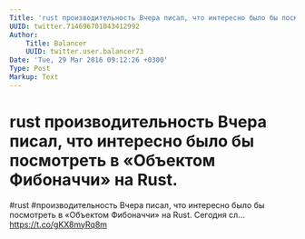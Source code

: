 ```yaml
---
Title: 'rust производительность Вчера писал, что интересно было бы посмотреть в «Объектом Фибоначчи» на Rust.'
UUID: twitter.714696701043412992
Author:
    Title: Balancer
    UUID: twitter.user.balancer73
Date: 'Tue, 29 Mar 2016 09:12:26 +0300'
Type: Post
Markup: Text
---
```


# rust производительность Вчера писал, что интересно было бы посмотреть в «Объектом Фибоначчи» на Rust.

#rust #производительность Вчера писал, что интересно было бы
посмотреть в «Объектом Фибоначчи» на Rust. Сегодня сл…
https://t.co/gKX8myRq8m